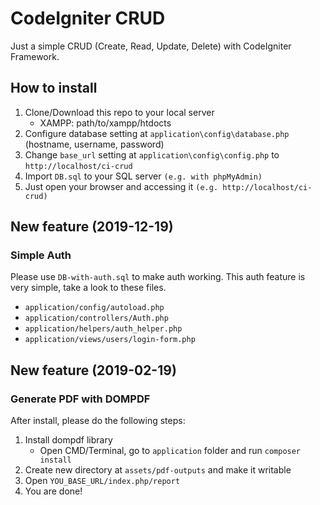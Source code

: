 # CodeIgniter CRUD
Just a simple CRUD (Create, Read, Update, Delete) with CodeIgniter Framework.

## How to install
1. Clone/Download this repo to your local server
   - XAMPP: path/to/xampp/htdocts
2. Configure database setting at `application\config\database.php` (hostname, username, password)
3. Change `base_url` setting at `application\config\config.php` to `http://localhost/ci-crud`
4. Import `DB.sql` to your SQL server `(e.g. with phpMyAdmin)`
5. Just open your browser and accessing it `(e.g. http://localhost/ci-crud)`

## New feature (2019-12-19)
### Simple Auth
Please use `DB-with-auth.sql` to make auth working.
This auth feature is very simple, take a look to these files.
- `application/config/autoload.php`
- `application/controllers/Auth.php`
- `application/helpers/auth_helper.php`
- `application/views/users/login-form.php`

## New feature (2019-02-19)
### Generate PDF with DOMPDF
After install, please do the following steps:
1. Install dompdf library
   - Open CMD/Terminal, go to `application` folder and run `composer install`
2. Create new directory at `assets/pdf-outputs` and make it writable
3. Open `YOU_BASE_URL/index.php/report`
4. You are done!
